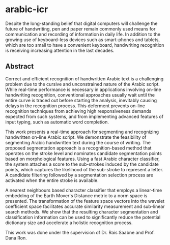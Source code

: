 # arabic-icr

Despite the long-standing belief that digital computers will challenge the future of handwriting, pen and paper remain commonly used means for communication and recording of information in daily life.
In addition to the growing use of keyboard-less devices such as smart-phones and tablets, which are too small to have a convenient keyboard, handwriting recognition is receiving increasing attention in the last decades.

## Abstract
Correct and efficient recognition of handwritten Arabic text is a challenging problem due to the cursive and unconstrained nature of the Arabic script.
While real-time performance is necessary in applications involving on-line handwriting recognition, conventional approaches usually wait until the entire curve is traced out before starting the analysis, inevitably causing delays in the recognition process. 
This deferment prevents on-line recognition techniques from achieving high responsiveness demands expected from such systems, and from implementing advanced features of input typing, such as automatic word completion.

This work presents a real-time approach for segmenting and recognizing handwritten on-line Arabic script.
We demonstrate the feasibility of segmenting Arabic handwritten text during the course of writing.
The proposed segmentation approach is a recognition-based method that operates on the stroke level and nominates candidate segmentation points based on morphological features.
Using a fast Arabic character classifier, the system attaches a score to the sub-strokes induced by the candidate points, which captures the likelihood of the sub-stroke to represent a letter.
A candidate filtering followed by a segmentation selection process are activated when the entire stroke is available.


A nearest neighbours based character classifier that employs a linear-time embedding of the Earth Mover's Distance metric to a norm space is presented.
The transformation of the feature space vectors into the wavelet coefficient space facilitates accurate similarity measurement and sub-linear search methods.
We show that the resulting character segmentation and classification information can be used to significantly reduce the potential dictionary size and accelerate a holistic recognition process.


This work was done under the supervision of Dr. Rais Saabne and Prof. Dana Ron.
